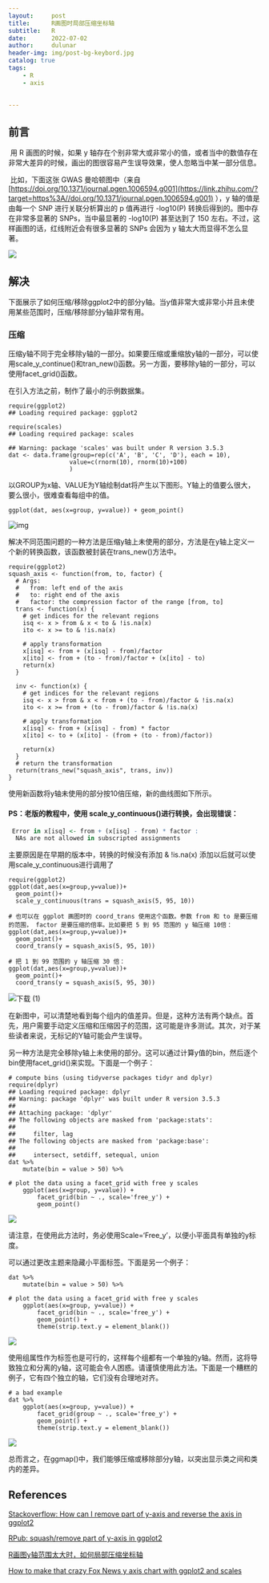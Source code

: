 ```yaml
---
layout:     post
title:      R画图时局部压缩坐标轴
subtitle:   R
date:       2022-07-02
author:     dulunar
header-img: img/post-bg-keybord.jpg
catalog: true
tags:
    - R
    - axis    
    

---
```


## 前言
​	用 R 画图的时候，如果 y 轴存在个别非常大或非常小的值，或者当中的数值存在非常大差异的时候，画出的图很容易产生误导效果，使人忽略当中某一部分信息。

​	比如，下面这张 GWAS 曼哈顿图中（来自[https://doi.org/10.1371/journal.pgen.1006594.g001](https://link.zhihu.com/?target=https%3A//doi.org/10.1371/journal.pgen.1006594.g001) ），y 轴的值是由每一个 SNP 进行关联分析算出的 p 值再进行 -log10(P) 转换后得到的。图中存在非常多显著的 SNPs，当中最显著的 -log10(P) 甚至达到了 150 左右。不过，这样画图的话，红线附近会有很多显著的 SNPs 会因为 y 轴太大而显得不怎么显著。

![](https://raw.githubusercontent.com/dulunar/dulunar.github.io/master/images/Manhattan.pgen.1006594.g001.png)

## 解决	

​	下面展示了如何压缩/移除ggplot2中的部分y轴。当y值非常大或非常小并且未使用某些范围时，压缩/移除部分y轴非常有用。

### 压缩

​	压缩y轴不同于完全移除y轴的一部分。如果要压缩或重缩放y轴的一部分，可以使用scale_y_continue()和tran_new()函数。另一方面，要移除y轴的一部分，可以使用facet_grid()函数。

在引入方法之前，制作了最小的示例数据集。

```shell
require(ggplot2)
## Loading required package: ggplot2

require(scales)
## Loading required package: scales

## Warning: package 'scales' was built under R version 3.5.3
dat <- data.frame(group=rep(c('A', 'B', 'C', 'D'), each = 10), 
                 value=c(rnorm(10), rnorm(10)+100)
                 )
```

以GROUP为x轴、VALUE为Y轴绘制dat将产生以下图形。Y轴上的值要么很大，要么很小，很难查看每组中的值。

```shell
ggplot(dat, aes(x=group, y=value)) + geom_point()
```

![img](https://raw.githubusercontent.com/dulunar/dulunar.github.io/master/images/raw_picture.png)

解决不同范围问题的一种方法是压缩y轴上未使用的部分，方法是在y轴上定义一个新的转换函数，该函数被封装在trans_new()方法中。

```shell
require(ggplot2)
squash_axis <- function(from, to, factor) { 
  # Args:
  #   from: left end of the axis
  #   to: right end of the axis
  #   factor: the compression factor of the range [from, to]
  trans <- function(x) {    
    # get indices for the relevant regions
    isq <- x > from & x < to & !is.na(x)
    ito <- x >= to & !is.na(x)
    
    # apply transformation
    x[isq] <- from + (x[isq] - from)/factor
    x[ito] <- from + (to - from)/factor + (x[ito] - to)
    return(x)
  }
  
  inv <- function(x) {
    # get indices for the relevant regions
    isq <- x > from & x < from + (to - from)/factor & !is.na(x)
    ito <- x >= from + (to - from)/factor & !is.na(x)
    
    # apply transformation
    x[isq] <- from + (x[isq] - from) * factor
    x[ito] <- to + (x[ito] - (from + (to - from)/factor))
    
    return(x)
  }
  # return the transformation
  return(trans_new("squash_axis", trans, inv))
}
```

使用新函数将y轴未使用的部分按10倍压缩，新的曲线图如下所示。

#### PS：老版的教程中，使用 scale_y_continuous()进行转换，会出现错误：

```R
 Error in x[isq] <- from + (x[isq] - from) * factor : 
  NAs are not allowed in subscripted assignments
```

主要原因是在早期的版本中，转换的时候没有添加  & !is.na(x)
添加以后就可以使用scale_y_continuous进行调用了

```shell
require(ggplot2)
ggplot(dat,aes(x=group,y=value))+
  geom_point()+
  scale_y_continuous(trans = squash_axis(5, 95, 10))

# 也可以在 ggplot 画图时的 coord_trans 使用这个函数。参数 from 和 to 是要压缩的范围， factor 是要压缩的倍率。比如要把 5 到 95 范围的 y 轴压缩 10倍：
ggplot(dat,aes(x=group,y=value))+
  geom_point()+
  coord_trans(y = squash_axis(5, 95, 10))

# 把 1 到 99 范围的 y 轴压缩 30 倍：
ggplot(dat,aes(x=group,y=value))+
  geom_point()+
  coord_trans(y = squash_axis(5, 95, 30))
```

![下载 (1)](https://raw.githubusercontent.com/dulunar/dulunar.github.io/master/images/10-fold_squash_picture.png)

在新图中，可以清楚地看到每个组内的值差异。但是，这种方法有两个缺点。首先，用户需要手动定义压缩和压缩因子的范围，这可能是许多测试。其次，对于某些读者来说，无标记的Y轴可能会产生误导。

另一种方法是完全移除y轴上未使用的部分。这可以通过计算y值的bin，然后逐个bin使用facet_grid()来实现。下面是一个例子：

```shell
# compute bins (using tidyverse packages tidyr and dplyr)
require(dplyr)
## Loading required package: dplyr
## Warning: package 'dplyr' was built under R version 3.5.3
## 
## Attaching package: 'dplyr'
## The following objects are masked from 'package:stats':
## 
##     filter, lag
## The following objects are masked from 'package:base':
## 
##     intersect, setdiff, setequal, union
dat %>%
    mutate(bin = value > 50) %>%

# plot the data using a facet_grid with free y scales
    ggplot(aes(x=group, y=value)) +
        facet_grid(bin ~ ., scale='free_y') +
        geom_point()
```

![](https://raw.githubusercontent.com/dulunar/dulunar.github.io/master/images/facet_grid_squash_picture.png)

请注意，在使用此方法时，务必使用Scale=‘Free_y’，以便小平面具有单独的y标度。

可以通过更改主题来隐藏小平面标签。下面是另一个例子：

```shell
dat %>%
    mutate(bin = value > 50) %>%

# plot the data using a facet_grid with free y scales
    ggplot(aes(x=group, y=value)) +
        facet_grid(bin ~ ., scale='free_y') +
        geom_point() +
        theme(strip.text.y = element_blank())
```

![](https://raw.githubusercontent.com/dulunar/dulunar.github.io/master/images/hide-facet-squash.png)

使用组属性作为标签也是可行的，这样每个组都有一个单独的y轴。然而，这将导致独立和分离的y轴，这可能会令人困惑。请谨慎使用此方法。下面是一个糟糕的例子，它有四个独立的轴，它们没有合理地对齐。

```shell
# a bad example
dat %>%
    ggplot(aes(x=group, y=value)) +
        facet_grid(group ~ ., scale='free_y') +
        geom_point() +
        theme(strip.text.y = element_blank())
```

![](https://raw.githubusercontent.com/dulunar/dulunar.github.io/master/images/bad-example.png)

总而言之，在ggmap()中，我们能够压缩或移除部分y轴，以突出显示类之间和类内的差异。

## References

[Stackoverflow: How can I remove part of y-axis and reverse the axis in ggplot2](https://stackoverflow.com/questions/47234710/how-can-i-remove-part-of-y-axis-and-reverse-the-axis-in-ggplot2/47252248?noredirect=1)

[RPub:  squash/remove part of y-axis in ggplot2](https://rpubs.com/huanfaChen/squash_remove_y_axix_ggplot)

[R画图y轴范围太大时，如何局部压缩坐标轴](https://zhuanlan.zhihu.com/p/358781655)

[How to make that crazy Fox News y axis chart with ggplot2 and scales](http://freerangestats.info/blog/2020/04/06/crazy-fox-y-axis)
